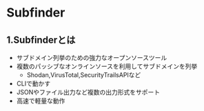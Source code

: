 # Subfinder
## 1.Subfinderとは
- サブドメイン列挙のための強力なオープンソースツール
- 複数のパッシブなオンラインソースを利用してサブドメインを列挙
  - Shodan,VirusTotal,SecurityTrailsAPIなど
- CLIで動かす
- JSONやファイル出力など複数の出力形式をサポート
- 高速で軽量な動作  